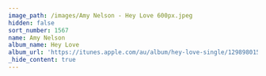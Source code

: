 ```yaml
---
image_path: /images/Amy Nelson - Hey Love 600px.jpeg
hidden: false
sort_number: 1567
name: Amy Nelson
album_name: Hey Love
album_url: 'https://itunes.apple.com/au/album/hey-love-single/1298980158'
_hide_content: true
---
```


